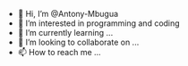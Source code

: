 - 👋 Hi, I’m @Antony-Mbugua
- 👀 I’m interested in programming and coding
- 🌱 I’m currently learning ...
- 💞️ I’m looking to collaborate on ...
- 📫 How to reach me ...

<!---
Antony-Mbugua/Antony-Mbugua is a ✨ special ✨ repository because its `README.md` (this file) appears on your GitHub profile.
You can click the Preview link to take a look at your changes.
--->
